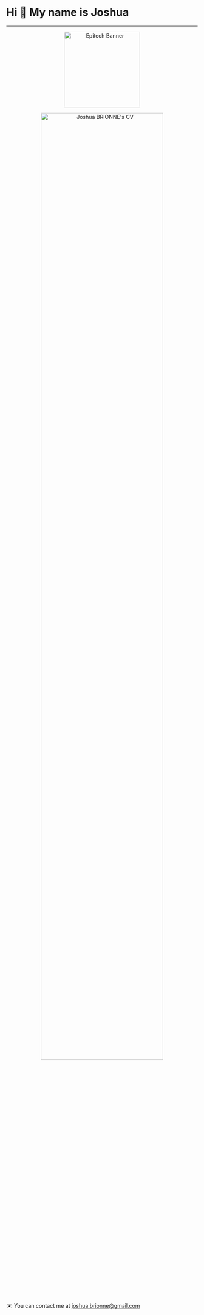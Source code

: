 Hi 👋 My name is Joshua
=======================

------------------
<p align="center">
    <img  height="200" src="https://i.postimg.cc/XYT4JNjj/epitech.png" alt="Epitech Banner">
</p>

<p align="center">
    <img width="80%" src="https://i.postimg.cc/dQz7bFdY/CV-Joshua-BRIONNE.png" alt="Joshua BRIONNE's CV">
</p>

✉️  You can contact me at [joshua.brionne@gmail.com](mailto:joshua.brionne@gmail.com)
